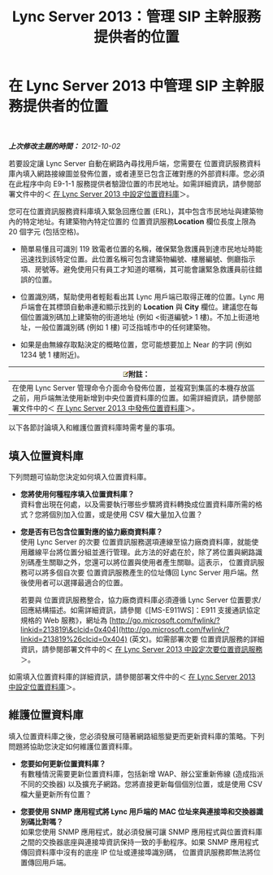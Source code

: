 ﻿---
title: Lync Server 2013：管理 SIP 主幹服務提供者的位置
TOCTitle: 管理 SIP 主幹服務提供者的位置
ms:assetid: d9b33b56-66c2-4dee-b056-faaf98925bf2
ms:mtpsurl: https://technet.microsoft.com/zh-tw/library/Gg398959(v=OCS.15)
ms:contentKeyID: 49292506
ms.date: 08/10/2015
mtps_version: v=OCS.15
ms.translationtype: HT
---

# 在 Lync Server 2013 中管理 SIP 主幹服務提供者的位置

 

_**上次修改主題的時間：** 2012-10-02_

若要設定讓 Lync Server 自動在網路內尋找用戶端，您需要在 位置資訊服務資料庫內填入網路接線圖並發佈位置，或者連至已包含正確對應的外部資料庫。您必須在此程序中向 E9-1-1 服務提供者驗證位置的市民地址。如需詳細資訊，請參閱部署文件中的＜ [在 Lync Server 2013 中設定位置資料庫](lync-server-2013-configure-the-location-database.md)＞。

您可在位置資訊服務資料庫填入緊急回應位置 (ERL)，其中包含市民地址與建築物內的特定地址。有建築物內特定位置的 位置資訊服務**Location** 欄位長度上限為 20 個字元 (包括空格)。

  - 簡單易懂且可識別 119 致電者位置的名稱，確保緊急救護員到達市民地址時能迅速找到該特定位置。此位置名稱可包含建築物編號、樓層編號、側廳指示項、房號等。避免使用只有員工才知道的暱稱，其可能會讓緊急救護員前往錯誤的位置。

  - 位置識別碼，幫助使用者輕鬆看出其 Lync 用戶端已取得正確的位置。Lync 用戶端會在其標頭自動串連和顯示找到的 **Location** 與 **City** 欄位。建議您在每個位置識別碼加上建築物的街道地址 (例如 \<街道編號\> 1 樓)。不加上街道地址，一般位置識別碼 (例如 1 樓) 可泛指城市中的任何建築物。

  - 如果是由無線存取點決定的概略位置，您可能想要加上 Near 的字詞 (例如 1234 號 1 樓附近)。

<table>
<thead>
<tr class="header">
<th><img src="images/Gg398811.note(OCS.15).gif" title="note" alt="note" />附註：</th>
</tr>
</thead>
<tbody>
<tr class="odd">
<td>在使用 Lync Server 管理命令介面命令發佈位置，並複寫到集區的本機存放區之前，用戶端無法使用新增到中央位置資料庫的位置。如需詳細資訊，請參閱部署文件中的＜ <a href="lync-server-2013-publish-the-location-database.md">在 Lync Server 2013 中發佈位置資料庫</a>＞。</td>
</tr>
</tbody>
</table>


以下各節討論填入和維護位置資料庫時需考量的事項。

## 填入位置資料庫

下列問題可協助您決定如何填入位置資料庫。

  - **您將使用何種程序填入位置資料庫？**  
    資料會出現在何處，以及需要執行哪些步驟將資料轉換成位置資料庫所需的格式？您將個別加入位置，或是使用 CSV 檔大量加入位置？

<!-- end list -->

  - **您是否有已包含位置對應的協力廠商資料庫？**  
    使用 Lync Server 的次要 位置資訊服務選項連線至協力廠商資料庫，就能使用離線平台將位置分組並進行管理。此方法的好處在於，除了將位置與網路識別碼產生關聯之外，您還可以將位置與使用者產生關聯。這表示， 位置資訊服務可以將多個自次要 位置資訊服務產生的位址傳回 Lync Server 用戶端。然後使用者可以選擇最適合的位置。
    
    若要與 位置資訊服務整合，協力廠商資料庫必須遵循 Lync Server 位置要求/回應結構描述。如需詳細資訊，請參閱《\[MS-E911WS\]：E911 支援通訊協定規格的 Web 服務》，網址為 [http://go.microsoft.com/fwlink/?linkid=213819\&clcid=0x404](http://go.microsoft.com/fwlink/?linkid=213819%26clcid=0x404) (英文)。如需部署次要 位置資訊服務的詳細資訊，請參閱部署文件中的＜ [在 Lync Server 2013 中設定次要位置資訊服務](lync-server-2013-configure-a-secondary-location-information-service.md)＞。

如需填入位置資料庫的詳細資訊，請參閱部署文件中的＜ [在 Lync Server 2013 中設定位置資料庫](lync-server-2013-configure-the-location-database.md)＞。

## 維護位置資料庫

填入位置資料庫之後，您必須發展可隨著網路組態變更而更新資料庫的策略。下列問題將協助您決定如何維護位置資料庫。

  - **您要如何更新位置資料庫？**  
    有數種情況需要更新位置資料庫，包括新增 WAP、辦公室重新佈線 (造成指派不同的交換器) 以及擴充子網路。您將直接更新每個個別位置，或是使用 CSV 檔大量更新所有位置？

<!-- end list -->

  - **您要使用 SNMP 應用程式將 Lync 用戶端的 MAC 位址來與連接埠和交換器識別碼比對嗎？**  
    如果您使用 SNMP 應用程式，就必須發展可讓 SNMP 應用程式與位置資料庫之間的交換器底座與連接埠資訊保持一致的手動程序。如果 SNMP 應用程式傳回資料庫中沒有的底座 IP 位址或連接埠識別碼， 位置資訊服務即無法將位置傳回用戶端。

